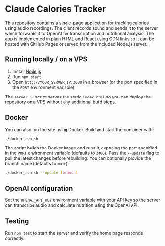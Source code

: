 # Claude Calories Tracker

This repository contains a single-page application for tracking calories using audio recordings. The client records sound and sends it to the server which forwards it to OpenAI for transcription and nutritional analysis. The app is implemented in plain HTML and React using CDN links so it can be hosted with GitHub Pages or served from the included Node.js server.

## Running locally / on a VPS

1. Install [Node.js](https://nodejs.org/)
2. Run `npm start`
3. Open `http://YOUR_SERVER_IP:3000` in a browser (or the port specified in the `PORT` environment variable)

The `server.js` script serves the static `index.html` so you can deploy the repository on a VPS without any additional build steps.

## Docker

You can also run the site using Docker. Build and start the container with:

```bash
./docker_run.sh
```

The script builds the Docker image and runs it, exposing the port specified in the `PORT` environment variable (defaults to `3000`).
Pass the `--update` flag to pull the latest changes before rebuilding. You can optionally provide the branch name (defaults to `main`):


```bash
./docker_run.sh --update [branch]
```

## OpenAI configuration

Set the `OPENAI_API_KEY` environment variable with your API key so the server can
transcribe audio and calculate nutrition using the OpenAI API.

## Testing

Run `npm test` to start the server and verify the home page responds correctly.

